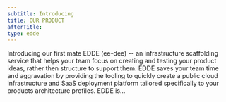 ```yaml
---
subtitle: Introducing
title: OUR PRODUCT 
afterTitle: 
type: edde
---
```


Introducing our first mate EDDE (ee-dee) -- an infrastructure scaffolding service that helps your team focus on creating and testing your product ideas, rather then structure to support them. EDDE saves your team time and aggravation by providing the tooling to quickly create a public cloud infrastructure and SaaS deployment platform tailored specifically to your products architecture profiles. EDDE is...